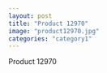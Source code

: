 ```yaml
---
layout: post
title: "Product 12970"
image: "product12970.jpg"
categories: "category1"
---
```

Product 12970
